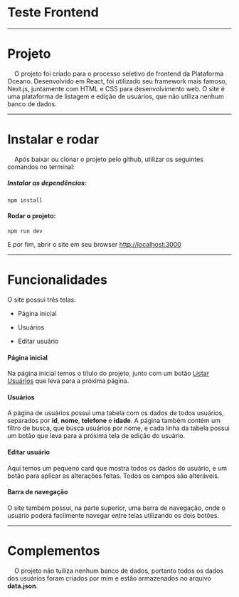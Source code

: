 # **Teste Frontend**

---

# **Projeto**

    O projeto foi criado para o processo seletivo de frontend da Plataforma Oceano. Desenvolvido em React, foi utilizado seu framework mais famoso, Next.js, juntamente com HTML e CSS para desenvolvimento web. O site é uma plataforma de listagem e edição de usuários, que não utiliza nenhum banco de dados.

---

# **Instalar e rodar**

    Após baixar ou clonar o projeto pelo github, utilizar os seguintes comandos no terminal:

##### Instalar as dependências:

```
npm install
```

#### Rodar o projeto:

```
npm run dev
```

E por fim, abrir o site em seu browser <http://localhost:3000>

---

# **Funcionalidades**

O site possui três telas:

- Página inicial

- Usuários

- Editar usuário

#### Página inicial

Na página inicial temos o título do projeto, junto com um botão <u>Listar Usuários</u> que leva para a próxima página.

#### Usuários

A página de usuários possui uma tabela com os dados de todos usuários, separados por **id**, **nome**, **telefone** e **idade**. A página também contém um filtro de busca, que busca usuários por nome, e cada linha da tabela possui um botão que leva para a próxima tela de edição do usuário.

#### Editar usuário

Aqui temos um pequeno card que mostra todos os dados do usuário, e um botão para aplicar as alterações feitas. Todos os campos são alteráveis.

#### Barra de navegação

O site também possui, na parte superior, uma barra de navegação, onde o usuário poderá facilmente navegar entre telas utilizando os dois botões.

---

# Complementos

    O projeto não tuiliza nenhum banco de dados, portanto todos os dados dos usuários foram criados por mim e estão armazenados no arquivo **data.json**.
